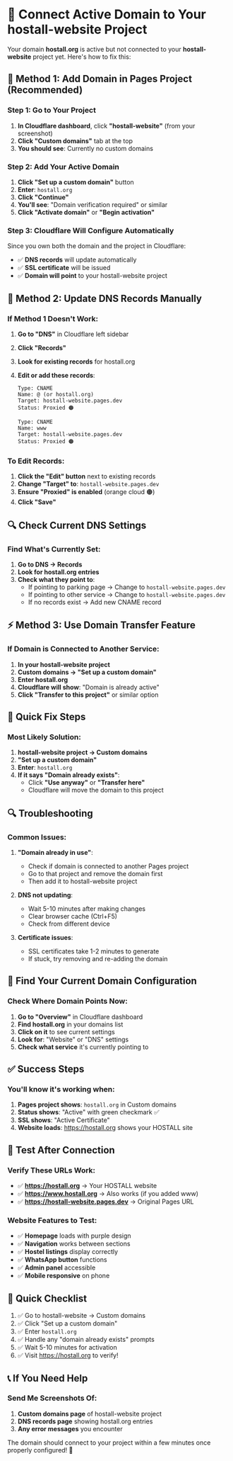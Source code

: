 # 🔗 Connect Active Domain to Your hostall-website Project

Your domain **hostall.org** is active but not connected to your **hostall-website** project yet. Here's how to fix this:

## 🎯 Method 1: Add Domain in Pages Project (Recommended)

### Step 1: Go to Your Project
1. **In Cloudflare dashboard**, click **"hostall-website"** (from your screenshot)
2. **Click "Custom domains"** tab at the top
3. **You should see**: Currently no custom domains

### Step 2: Add Your Active Domain
1. **Click "Set up a custom domain"** button
2. **Enter**: `hostall.org`
3. **Click "Continue"**
4. **You'll see**: "Domain verification required" or similar
5. **Click "Activate domain"** or **"Begin activation"**

### Step 3: Cloudflare Will Configure Automatically
Since you own both the domain and the project in Cloudflare:
- ✅ **DNS records** will update automatically
- ✅ **SSL certificate** will be issued
- ✅ **Domain will point** to your hostall-website project

## 🔧 Method 2: Update DNS Records Manually

### If Method 1 Doesn't Work:
1. **Go to "DNS"** in Cloudflare left sidebar
2. **Click "Records"**
3. **Look for existing records** for hostall.org
4. **Edit or add these records**:

   ```
   Type: CNAME
   Name: @ (or hostall.org)
   Target: hostall-website.pages.dev
   Status: Proxied 🟠
   
   Type: CNAME
   Name: www
   Target: hostall-website.pages.dev
   Status: Proxied 🟠
   ```

### To Edit Records:
1. **Click the "Edit" button** next to existing records
2. **Change "Target" to**: `hostall-website.pages.dev`
3. **Ensure "Proxied" is enabled** (orange cloud 🟠)
4. **Click "Save"**

## 🔍 Check Current DNS Settings

### Find What's Currently Set:
1. **Go to DNS → Records**
2. **Look for hostall.org entries**
3. **Check what they point to**:
   - If pointing to parking page → Change to `hostall-website.pages.dev`
   - If pointing to other service → Change to `hostall-website.pages.dev`
   - If no records exist → Add new CNAME record

## ⚡ Method 3: Use Domain Transfer Feature

### If Domain is Connected to Another Service:
1. **In your hostall-website project**
2. **Custom domains → "Set up a custom domain"**
3. **Enter hostall.org**
4. **Cloudflare will show**: "Domain is already active"
5. **Click "Transfer to this project"** or similar option

## 🎯 Quick Fix Steps

### Most Likely Solution:
1. **hostall-website project → Custom domains**
2. **"Set up a custom domain"**
3. **Enter**: `hostall.org`
4. **If it says "Domain already exists"**:
   - Click **"Use anyway"** or **"Transfer here"**
   - Cloudflare will move the domain to this project

## 🔍 Troubleshooting

### Common Issues:

1. **"Domain already in use"**:
   - Check if domain is connected to another Pages project
   - Go to that project and remove the domain first
   - Then add it to hostall-website project

2. **DNS not updating**:
   - Wait 5-10 minutes after making changes
   - Clear browser cache (Ctrl+F5)
   - Check from different device

3. **Certificate issues**:
   - SSL certificates take 1-2 minutes to generate
   - If stuck, try removing and re-adding the domain

## 📍 Find Your Current Domain Configuration

### Check Where Domain Points Now:
1. **Go to "Overview"** in Cloudflare dashboard
2. **Find hostall.org** in your domains list
3. **Click on it** to see current settings
4. **Look for**: "Website" or "DNS" settings
5. **Check what service** it's currently pointing to

## ✅ Success Steps

### You'll know it's working when:
1. **Pages project shows**: `hostall.org` in Custom domains
2. **Status shows**: "Active" with green checkmark ✅
3. **SSL shows**: "Active Certificate"
4. **Website loads**: https://hostall.org shows your HOSTALL site

## 🎉 Test After Connection

### Verify These URLs Work:
- ✅ **https://hostall.org** → Your HOSTALL website
- ✅ **https://www.hostall.org** → Also works (if you added www)
- ✅ **https://hostall-website.pages.dev** → Original Pages URL

### Website Features to Test:
- ✅ **Homepage** loads with purple design
- ✅ **Navigation** works between sections
- ✅ **Hostel listings** display correctly
- ✅ **WhatsApp button** functions
- ✅ **Admin panel** accessible
- ✅ **Mobile responsive** on phone

## 🚀 Quick Checklist

1. ✅ Go to hostall-website → Custom domains
2. ✅ Click "Set up a custom domain"
3. ✅ Enter `hostall.org`
4. ✅ Handle any "domain already exists" prompts
5. ✅ Wait 5-10 minutes for activation
6. ✅ Visit https://hostall.org to verify!

## 📞 If You Need Help

### Send Me Screenshots Of:
1. **Custom domains page** of hostall-website project
2. **DNS records page** showing hostall.org entries
3. **Any error messages** you encounter

The domain should connect to your project within a few minutes once properly configured! 🎉